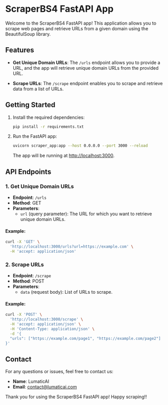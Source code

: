 # ScraperBS4 FastAPI App

Welcome to the ScraperBS4 FastAPI app! This application allows you to scrape web pages and retrieve URLs from a given domain using the BeautifulSoup library.

## Features

- **Get Unique Domain URLs**: The `/urls` endpoint allows you to provide a URL, and the app will retrieve unique domain URLs from the provided URL.

- **Scrape URLs**: The `/scrape` endpoint enables you to scrape and retrieve data from a list of URLs.

## Getting Started

1. Install the required dependencies:

   ```bash
   pip install -r requirements.txt
   ```

2. Run the FastAPI app:

   ```bash
   uvicorn scraper_app:app --host 0.0.0.0 --port 3000 --reload
   ```

   The app will be running at [http://localhost:3000](http://localhost:3000).

## API Endpoints

### 1. Get Unique Domain URLs

- **Endpoint**: `/urls`
- **Method**: GET
- **Parameters**:
  - `url` (query parameter): The URL for which you want to retrieve unique domain URLs.

#### Example:

```bash
curl -X 'GET' \
  'http://localhost:3000/urls?url=https://example.com' \
  -H 'accept: application/json'
```

### 2. Scrape URLs

- **Endpoint**: `/scrape`
- **Method**: POST
- **Parameters**:
  - `data` (request body): List of URLs to scrape.

#### Example:

```bash
curl -X 'POST' \
  'http://localhost:3000/scrape' \
  -H 'accept: application/json' \
  -H 'Content-Type: application/json' \
  -d '{
  "urls": ["https://example.com/page1", "https://example.com/page2"]
}'
```

## Contact

For any questions or issues, feel free to contact us:

- **Name**: LumaticAI
- **Email**: contact@lumaticai.com

Thank you for using the ScraperBS4 FastAPI app! Happy scraping!!
